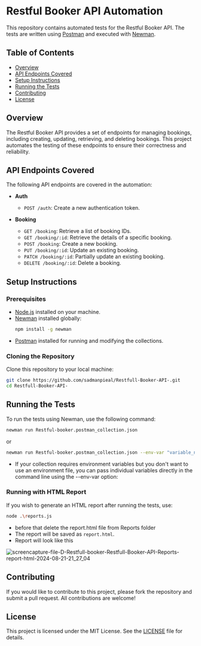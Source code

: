 # Restful Booker API Automation

This repository contains automated tests for the Restful Booker API. The tests are written using [Postman](https://www.postman.com/) and executed with [Newman](https://www.npmjs.com/package/newman).

## Table of Contents

- [Overview](#overview)
- [API Endpoints Covered](#api-endpoints-covered)
- [Setup Instructions](#setup-instructions)
- [Running the Tests](#running-the-tests)
- [Contributing](#contributing)
- [License](#license)

## Overview

The Restful Booker API provides a set of endpoints for managing bookings, including creating, updating, retrieving, and deleting bookings. This project automates the testing of these endpoints to ensure their correctness and reliability.

## API Endpoints Covered

The following API endpoints are covered in the automation:

- **Auth**
  - `POST /auth`: Create a new authentication token.

- **Booking**
  - `GET /booking`: Retrieve a list of booking IDs.
  - `GET /booking/:id`: Retrieve the details of a specific booking.
  - `POST /booking`: Create a new booking.
  - `PUT /booking/:id`: Update an existing booking.
  - `PATCH /booking/:id`: Partially update an existing booking.
  - `DELETE /booking/:id`: Delete a booking.

## Setup Instructions

### Prerequisites

- [Node.js](https://nodejs.org/) installed on your machine.
- [Newman](https://www.npmjs.com/package/newman) installed globally:
  ```bash
  npm install -g newman
  ```
- [Postman](https://www.postman.com/) installed for running and modifying the collections.

### Cloning the Repository

Clone this repository to your local machine:

```bash
git clone https://github.com/sadmanpieal/Restfull-Booker-API-.git
cd Restfull-Booker-API-
```

## Running the Tests

To run the tests using Newman, use the following command:

```bash
newman run Restful-booker.postman_collection.json
```
or 
```bash
newman run Restful-booker.postman_collection.json --env-var "variable_name=variable_value"
```



- If your collection requires environment variables but you don't want to use an environment file, you can pass individual variables directly in the command line using the --env-var option:

### Running with HTML Report

If you wish to generate an HTML report after running the tests, use:

```bash
node .\reports.js
```
- before that delete the report.html file from  Reports folder
- The report will be saved as `report.html`.
- Report will look like this
 
![screencapture-file-D-Restfull-booker-Restfull-Booker-API-Reports-report-html-2024-08-21-21_27_04](https://github.com/user-attachments/assets/80b0d196-c5f3-4465-a7c8-ca5863f5b455)

## Contributing

If you would like to contribute to this project, please fork the repository and submit a pull request. All contributions are welcome!

## License

This project is licensed under the MIT License. See the [LICENSE](LICENSE) file for details.

